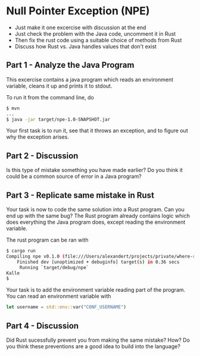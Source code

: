 # Null Pointer Exception (NPE)

- Just make it one excercise with discussion at the end
- Just check the problem with the Java code, uncomment it in Rust
- Then fix the rust code using a suitable choice of methods from Rust
- Discuss how Rust vs. Java handles values that don't exist

## Part 1 - Analyze the Java Program
This excercise contains a java program which reads an environment variable, cleans it up and prints it to stdout.

To run it from the command line, do
```bash
$ mvn
...
$ java -jar target/npe-1.0-SNAPSHOT.jar
```

Your first task is to run it, see that it throws an exception, and to figure out why the exception arises.

## Part 2 - Discussion
Is this type of mistake something you have made earlier? Do you think it could be a common source of error in
a Java program?

## Part 3 - Replicate same mistake in Rust

Your task is now to code the same solution into a Rust program. Can you end up with the same bug? The Rust program
already contains logic which does everything the Java program does, except reading the
environment variable. 

The rust program can be ran with
```bash
$ cargo run
Compiling npe v0.1.0 (file:///Users/alexandert/projects/private/where-rust-shines/tasks/npe/rust)
    Finished dev [unoptimized + debuginfo] target(s) in 0.36 secs
     Running `target/debug/npe`
Kalle
$ 
```

Your task is to add the environment variable reading part of the program.
You can read an environment variable with
```rust
let username = std::env::var("CONF_USERNAME")
```

## Part 4 - Discussion

Did Rust sucessfully prevent you from making the same mistake? How?
Do you think these preventions are a good idea to build into the language?
